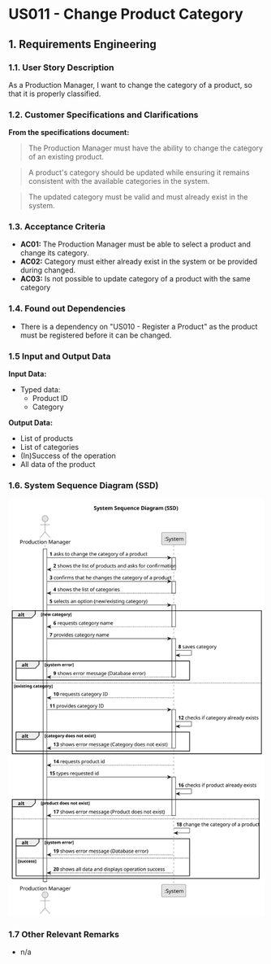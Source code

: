 # US011 - Change Product Category

## 1. Requirements Engineering

### 1.1. User Story Description

As a Production Manager, I want to change the category of a product, so that it is properly classified.

### 1.2. Customer Specifications and Clarifications

**From the specifications document:**

>   The Production Manager must have the ability to change the category of an existing product.

>	A product's category should be updated while ensuring it remains consistent with the available categories in the system.

>   The updated category must be valid and must already exist in the system.

### 1.3. Acceptance Criteria

* **AC01:** The Production Manager must be able to select a product and change its category.
* **AC02:** Category must either already exist in the system or be provided during changed.
* **AC03:** Is not possible to update category of a product with the same category

### 1.4. Found out Dependencies

* There is a dependency on "US010 - Register a Product" as the product must be registered before it can be changed.

### 1.5 Input and Output Data

**Input Data:**

* Typed data:
  * Product ID
  * Category

**Output Data:**

* List of products
* List of categories
* (In)Success of the operation
* All data of the product

### 1.6. System Sequence Diagram (SSD)

![System Sequence Diagram](svg/us011-system-sequence-diagram.svg)

### 1.7 Other Relevant Remarks

* n/a